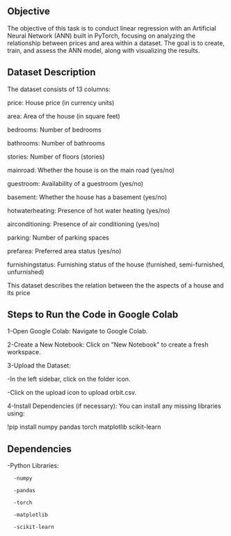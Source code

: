 
Objective
------------------------------------------------------------
The objective of this task is to conduct linear regression with an Artificial Neural Network (ANN) built in PyTorch, focusing on analyzing the relationship between prices and area within a dataset. The goal is to create, train, and assess the ANN model, along with visualizing the results.

Dataset Description
-------------------------------------------------------------
The dataset consists of 13 columns:

price: House price (in currency units)

area: Area of the house (in square feet)

bedrooms: Number of bedrooms

bathrooms: Number of bathrooms

stories: Number of floors (stories)

mainroad: Whether the house is on the main road (yes/no)

guestroom: Availability of a guestroom (yes/no)

basement: Whether the house has a basement (yes/no)

hotwaterheating: Presence of hot water heating (yes/no)

airconditioning: Presence of air conditioning (yes/no)

parking: Number of parking spaces

prefarea: Preferred area status (yes/no)

furnishingstatus: Furnishing status of the house (furnished, semi-furnished, unfurnished)

This dataset describes the relation between the the aspects of a house and its price

Steps to Run the Code in Google Colab
---------------------------------------------------------------

1-Open Google Colab: Navigate to Google Colab.

2-Create a New Notebook: Click on "New Notebook" to create a fresh workspace.

3-Upload the Dataset:

-In the left sidebar, click on the folder icon.

-Click on the upload icon to upload orbit.csv.

4-Install Dependencies (if necessary):
You can install any missing libraries using:

!pip install numpy pandas torch matplotlib scikit-learn

Dependencies
--------------------------------------------------------------
-Python Libraries:

      -numpy

      -pandas

      -torch

      -matplotlib

      -scikit-learn
